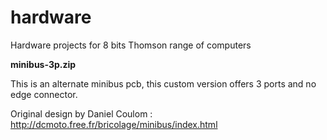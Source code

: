 # hardware
Hardware projects for 8 bits Thomson range of computers


**minibus-3p.zip**

This is an alternate minibus pcb, this custom version offers 3 ports and no edge connector.

Original design by Daniel Coulom : http://dcmoto.free.fr/bricolage/minibus/index.html
